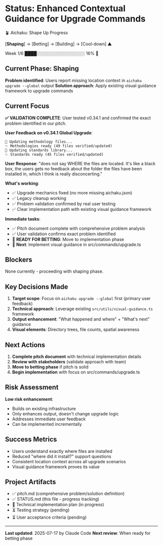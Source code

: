 # Status: Enhanced Contextual Guidance for Upgrade Commands

🪴 Aichaku: Shape Up Progress

[**Shaping**] → [Betting] → [Building] → [Cool-down] ▲

Week 1/6 ████░░░░░░░░░░░░░░░░ 16% 🌱

## Current Phase: Shaping

**Problem identified**: Users report missing location context in `aichaku upgrade --global` output **Solution
approach**: Apply existing visual guidance framework to upgrade commands

## Current Focus

**✅ VALIDATION COMPLETE**: User tested v0.34.1 and confirmed the exact problem identified in our pitch.

**User Feedback on v0.34.1 Global Upgrade**:

```
🌿 Updating methodology files...
✨ Methodologies ready (49 files verified/updated)
🌿 Updating standards library...
✨ Standards ready (45 files verified/updated)
```

**User Response**: "does not say WHERE the files are located. It's like a black box, the users gets no feedback about
the folder the files have been installed in, which I think is really disconcerting."

**What's working**:

- ✅ Upgrade mechanics fixed (no more missing aichaku.json)
- ✅ Legacy cleanup working
- ✅ Problem validation confirmed by real user testing
- ✅ Clear implementation path with existing visual guidance framework

**Immediate tasks**:

- ✅ Pitch document complete with comprehensive problem analysis
- ✅ User validation confirms exact problem identified
- 🎯 **READY FOR BETTING**: Move to implementation phase
- 🚀 **Next**: Implement visual guidance in src/commands/upgrade.ts

## Blockers

None currently - proceeding with shaping phase.

## Key Decisions Made

1. **Target scope**: Focus on `aichaku upgrade --global` first (primary user feedback)
2. **Technical approach**: Leverage existing `src/utils/visual-guidance.ts` framework
3. **Output enhancement**: "What happened and where" + "What's next" guidance
4. **Visual elements**: Directory trees, file counts, spatial awareness

## Next Actions

1. **Complete pitch document** with technical implementation details
2. **Review with stakeholders** (validate approach with team)
3. **Move to betting phase** if pitch is solid
4. **Begin implementation** with focus on src/commands/upgrade.ts

## Risk Assessment

**Low risk enhancement**:

- Builds on existing infrastructure
- Only enhances output, doesn't change upgrade logic
- Addresses immediate user feedback
- Can be implemented incrementally

## Success Metrics

- Users understand exactly where files are installed
- Reduced "where did it install?" support questions
- Consistent location context across all upgrade scenarios
- Visual guidance framework proves its value

## Project Artifacts

- ✅ pitch.md (comprehensive problem/solution definition)
- ✅ STATUS.md (this file - progress tracking)
- 🔄 Technical implementation plan (in progress)
- ⏳ Testing strategy (pending)
- ⏳ User acceptance criteria (pending)

---

**Last updated**: 2025-07-17 by Claude Code **Next review**: When ready for betting phase
